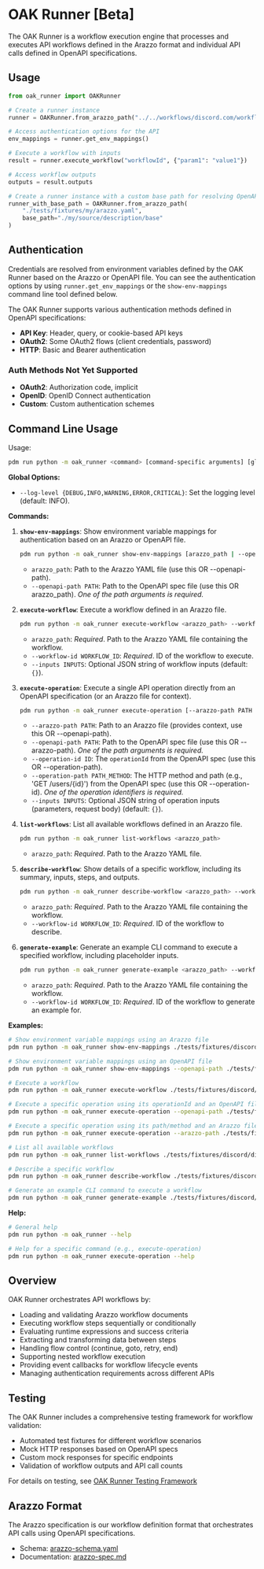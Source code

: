 # OAK Runner [Beta]

The OAK Runner is a workflow execution engine that processes and executes API workflows defined in the Arazzo format and individual API calls defined in OpenAPI specifications.

## Usage

```python
from oak_runner import OAKRunner

# Create a runner instance
runner = OAKRunner.from_arazzo_path("../../workflows/discord.com/workflows.arazzo.json")

# Access authentication options for the API
env_mappings = runner.get_env_mappings()

# Execute a workflow with inputs
result = runner.execute_workflow("workflowId", {"param1": "value1"})

# Access workflow outputs
outputs = result.outputs

# Create a runner instance with a custom base path for resolving OpenAPI file paths
runner_with_base_path = OAKRunner.from_arazzo_path(
    "./tests/fixtures/my/arazzo.yaml", 
    base_path="./my/source/description/base"
)
```

## Authentication

Credentials are resolved from environment variables defined by the OAK Runner based on the Arazzo or OpenAPI file. You can see the authentication options by using `runner.get_env_mappings` or the `show-env-mappings` command line tool defined below.

The OAK Runner supports various authentication methods defined in OpenAPI specifications:

- **API Key**: Header, query, or cookie-based API keys
- **OAuth2**: Some OAuth2 flows (client credentials, password)
- **HTTP**: Basic and Bearer authentication

### Auth Methods Not Yet Supported
- **OAuth2**: Authorization code, implicit
- **OpenID**: OpenID Connect authentication
- **Custom**: Custom authentication schemes


## Command Line Usage

Usage:
```sh
pdm run python -m oak_runner <command> [command-specific arguments] [global options]
```

**Global Options:**
- `--log-level {DEBUG,INFO,WARNING,ERROR,CRITICAL}`: Set the logging level (default: INFO).

**Commands:**

1.  **`show-env-mappings`**: Show environment variable mappings for authentication based on an Arazzo or OpenAPI file.
    ```sh
    pdm run python -m oak_runner show-env-mappings [arazzo_path | --openapi-path PATH]
    ```
    -   `arazzo_path`: Path to the Arazzo YAML file (use this OR --openapi-path).
    -   `--openapi-path PATH`: Path to the OpenAPI spec file (use this OR arazzo_path).
    *One of the path arguments is required.*

2.  **`execute-workflow`**: Execute a workflow defined in an Arazzo file.
    ```sh
    pdm run python -m oak_runner execute-workflow <arazzo_path> --workflow-id <workflow_id> [--inputs <json_string>]
    ```
    -   `arazzo_path`: *Required*. Path to the Arazzo YAML file containing the workflow.
    -   `--workflow-id WORKFLOW_ID`: *Required*. ID of the workflow to execute.
    -   `--inputs INPUTS`: Optional JSON string of workflow inputs (default: `{}`).

3.  **`execute-operation`**: Execute a single API operation directly from an OpenAPI specification (or an Arazzo file for context).
    ```sh
    pdm run python -m oak_runner execute-operation [--arazzo-path PATH | --openapi-path PATH] [--operation-id ID | --operation-path PATH_METHOD] [--inputs <json_string>]
    ```
    -   `--arazzo-path PATH`: Path to an Arazzo file (provides context, use this OR --openapi-path).
    -   `--openapi-path PATH`: Path to the OpenAPI spec file (use this OR --arazzo-path).
        *One of the path arguments is required.*
    -   `--operation-id ID`: The `operationId` from the OpenAPI spec (use this OR --operation-path).
    -   `--operation-path PATH_METHOD`: The HTTP method and path (e.g., 'GET /users/{id}') from the OpenAPI spec (use this OR --operation-id).
        *One of the operation identifiers is required.*
    -   `--inputs INPUTS`: Optional JSON string of operation inputs (parameters, request body) (default: `{}`).

4.  **`list-workflows`**: List all available workflows defined in an Arazzo file.
    ```sh
    pdm run python -m oak_runner list-workflows <arazzo_path>
    ```
    -   `arazzo_path`: *Required*. Path to the Arazzo YAML file.

5.  **`describe-workflow`**: Show details of a specific workflow, including its summary, inputs, steps, and outputs.
    ```sh
    pdm run python -m oak_runner describe-workflow <arazzo_path> --workflow-id <workflow_id>
    ```
    -   `arazzo_path`: *Required*. Path to the Arazzo YAML file containing the workflow.
    -   `--workflow-id WORKFLOW_ID`: *Required*. ID of the workflow to describe.

6.  **`generate-example`**: Generate an example CLI command to execute a specified workflow, including placeholder inputs.
    ```sh
    pdm run python -m oak_runner generate-example <arazzo_path> --workflow-id <workflow_id>
    ```
    -   `arazzo_path`: *Required*. Path to the Arazzo YAML file containing the workflow.
    -   `--workflow-id WORKFLOW_ID`: *Required*. ID of the workflow to generate an example for.

**Examples:**

```sh
# Show environment variable mappings using an Arazzo file
pdm run python -m oak_runner show-env-mappings ./tests/fixtures/discord/discord.arazzo.yaml

# Show environment variable mappings using an OpenAPI file
pdm run python -m oak_runner show-env-mappings --openapi-path ./tests/fixtures/discord/discord.openapi.json

# Execute a workflow
pdm run python -m oak_runner execute-workflow ./tests/fixtures/discord/discord.arazzo.yaml --workflow-id getUserInfoAndSendMessage --inputs '{\"recipient_id\": \"1234567890\", \"message_content\": \"Hello!\"}'

# Execute a specific operation using its operationId and an OpenAPI file
pdm run python -m oak_runner execute-operation --openapi-path ./tests/fixtures/discord/discord.openapi.json --operation-id list_my_guilds --inputs '{}'

# Execute a specific operation using its path/method and an Arazzo file (for context)
pdm run python -m oak_runner execute-operation --arazzo-path ./tests/fixtures/discord/discord.arazzo.yaml --operation-path 'GET /users/@me/guilds' --inputs '{}' --log-level DEBUG

# List all available workflows
pdm run python -m oak_runner list-workflows ./tests/fixtures/discord/discord.arazzo.yaml

# Describe a specific workflow
pdm run python -m oak_runner describe-workflow ./tests/fixtures/discord/discord.arazzo.yaml --workflow-id getUserInfoAndSendMessage

# Generate an example CLI command to execute a workflow
pdm run python -m oak_runner generate-example ./tests/fixtures/discord/discord.arazzo.yaml --workflow-id getUserInfoAndSendMessage
```

**Help:**
```sh
# General help
pdm run python -m oak_runner --help

# Help for a specific command (e.g., execute-operation)
pdm run python -m oak_runner execute-operation --help
```


## Overview

OAK Runner orchestrates API workflows by:

- Loading and validating Arazzo workflow documents
- Executing workflow steps sequentially or conditionally
- Evaluating runtime expressions and success criteria
- Extracting and transforming data between steps
- Handling flow control (continue, goto, retry, end)
- Supporting nested workflow execution
- Providing event callbacks for workflow lifecycle events
- Managing authentication requirements across different APIs


## Testing

The OAK Runner includes a comprehensive testing framework for workflow validation:

- Automated test fixtures for different workflow scenarios
- Mock HTTP responses based on OpenAPI specs
- Custom mock responses for specific endpoints
- Validation of workflow outputs and API call counts

For details on testing, see [OAK Runner Testing Framework](./tests/README.md)

## Arazzo Format

The Arazzo specification is our workflow definition format that orchestrates API calls using OpenAPI specifications.

- Schema: [arazzo-schema.yaml](arazzo_spec/arazzo-schema.yaml)
- Documentation: [arazzo-spec.md](arazzo_spec/arazzo-spec.md)
